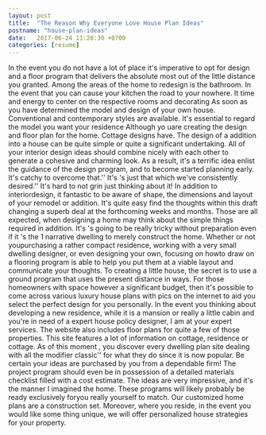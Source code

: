 ```yaml
---
layout: post
title:  "The Reason Why Everyone Love House Plan Ideas"
postname: "house-plan-ideas"
date:   2017-06-24 11:28:30 +0700
categories: [resume]
---
```

In the event you do not have a lot of place it's imperative to opt for design and a floor program that delivers the absolute most out of the little distance you granted. Among the areas of the home to redesign is the bathroom. In the event that you can cause your kitchen the road to your nowhere. It time and energy to center on the respective rooms and decorating As soon as you have determined the model and design of your own house. Conventional and contemporary styles are available. It's essential to regard the model you want your residence Although yo uare creating the design and floor plan for the home. Cottage designs have. The design of a addition into a house can be quite simple or quite a significant undertaking. All of your interior design ideas should combine nicely with each other to generate a cohesive and charming look. As a result, it's a terrific idea enlist the guidance of the design program, and to become started planning early. It's catchy to overcome that.'' It's 's just that which we've consistently desired.'' It's hard to not grin just thinking about it! In addition to interiordesign, it fantastic to be aware of shape, the dimensions and layout of your remodel or addition. It's quite easy find the thoughts within this draft changing a superb deal at the forthcoming weeks and months. Those are all expected, when designing a home may think about the simple things required in addition. It's 's going to be really tricky without preparation even if it 's the 1 narrative dwelling to merely construct the home. Whether or not youpurchasing a rather compact residence, working with a very small dwelling designer, or even designing your own, focusing on howto draw on a flooring program is able to help you put them at a viable layout and communicate your thoughts. To creating a little house, the secret is to use a ground program that uses the present distance in ways. For those homeowners with space however a significant budget, then it's possible to come across various luxury house plans with pics on the internet to aid you select the perfect design for you personally. In the event you thinking about developing a new residence, while it is a mansion or really a little cabin and you're in need of a expert house policy designer, I am at your expert services. The website also includes floor plans for quite a few of those properties. This site features a lot of information on cottage, residence or cottage. As of this moment , you discover every dwelling plan site dealing with all the modifier classic'' for what they do since it is now popular. Be certain your ideas are purchased by you from a dependable firm! The project program should even be in possession of a detailed materials checklist filled with a cost estimate. The ideas are very impressive, and it's the manner I imagined the home. These programs will likely probably be ready exclusively foryou really yourself to match. Our customized home plans are a construction set. Moreover, where you reside, in the event you would like some thing unique, we will offer personalized house strategies for your property.
